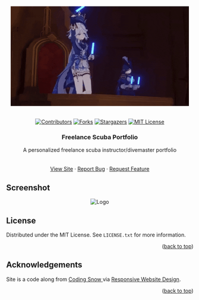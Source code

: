 <a name="readme-top"></a>

<!-- PROJECT LOGO -->
<br />
<div align="center">
    <img src="imgs/200w.gif" alt="Logo">
  </a>
  <br />
  <br />

[![Contributors][contributors-shield]][contributors-url]
[![Forks][forks-shield]][forks-url]
[![Stargazers][stars-shield]][stars-url]
[![MIT License][license-shield]][license-url]

<h3 align="center">Freelance Scuba Portfolio</h3>

  <p align="center">
    A personalized freelance scuba instructor/divemaster portfolio
    <br />
    <br />
    <br />
    <a href="https://sedaryildirim.github.io/scuba-portfolio/">View Site</a>
    ·
    <a href="https://github.com/sedaryildirim/scuba-portfolio/issues">Report Bug</a>
    ·
    <a href="https://github.com/sedaryildirim/scuba-portfolio/issues">Request Feature</a>
  </p>
</div>

<!-- SCREENSHOT -->

## Screenshot

<div align="center">
    <img src="imgs/Screenshot.png" alt="Logo">
</div>

<!-- LICENSE -->

## License

Distributed under the MIT License. See `LICENSE.txt` for more information.

<p align="right">(<a href="#readme-top">back to top</a>)</p>

<!-- ACKNOWLEDGEMENTS -->

## Acknowledgements

Site is a code along from <a href="https://www.youtube.com/@CodingSnow">Coding Snow </a> via <a href="https://www.youtube.com/watch?v=ThaIBFd387A">Responsive Website Design</a>.

<p align="right">(<a href="#readme-top">back to top</a>)</p>

<!-- MARKDOWN LINKS & IMAGES -->
<!-- https://www.markdownguide.org/basic-syntax/#reference-style-links -->

[contributors-shield]: https://img.shields.io/github/contributors/sedaryildirim/scuba-portfolio.svg?style=for-the-badge
[contributors-url]: https://github.com/sedaryildirim/scuba-portfolio/graphs/contributors
[forks-shield]: https://img.shields.io/github/forks/sedaryildirim/scuba-portfolio.svg?style=for-the-badge
[forks-url]: https://github.com/sedaryildirim/scuba-portfolio/network/members
[stars-shield]: https://img.shields.io/github/stars/sedaryildirim/scuba-portfolio.svg?style=for-the-badge
[stars-url]: https://github.com/sedaryildirim/scuba-portfolio/stargazers
[license-shield]: https://img.shields.io/github/license/sedaryildirim/scuba-portfolio.svg?style=for-the-badge
[license-url]: https://github.com/sedaryildirim/scuba-portfolio/blob/main/LICENSE.txt
[product-screenshot]: imgs/screenshot.png
